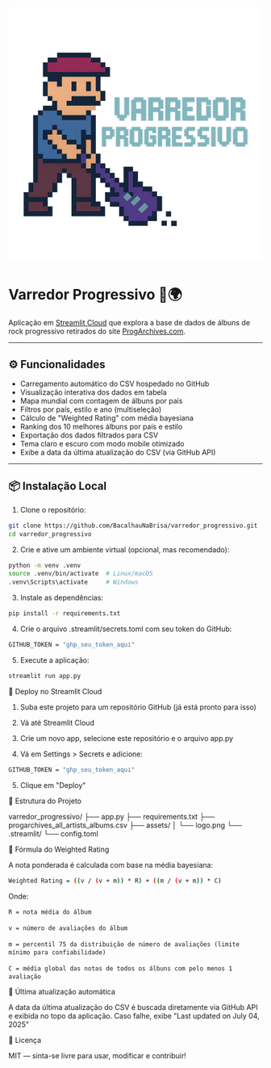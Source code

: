 # ![Logótipo](https://github.com/BacalhauNaBrisa/varredor_progressivo/raw/main/assets/logo.png)

# Varredor Progressivo 🎸🌍

Aplicação em [Streamlit Cloud](https://varredorprogressivo.streamlit.app) que explora a base de dados de álbuns de rock progressivo retirados do site [ProgArchives.com](https://www.progarchives.com).

---

## ⚙️ Funcionalidades

- Carregamento automático do CSV hospedado no GitHub
- Visualização interativa dos dados em tabela
- Mapa mundial com contagem de álbuns por país
- Filtros por país, estilo e ano (multiseleção)
- Cálculo de "Weighted Rating" com média bayesiana
- Ranking dos 10 melhores álbuns por país e estilo
- Exportação dos dados filtrados para CSV
- Tema claro e escuro com modo mobile otimizado
- Exibe a data da última atualização do CSV (via GitHub API)

---

## 📦 Instalação Local

1. Clone o repositório:

```bash
git clone https://github.com/BacalhauNaBrisa/varredor_progressivo.git
cd varredor_progressivo
```

2. Crie e ative um ambiente virtual (opcional, mas recomendado):

```bash
python -m venv .venv
source .venv/bin/activate  # Linux/macOS
.venv\Scripts\activate     # Windows
```

3. Instale as dependências:

```bash
pip install -r requirements.txt
```

4. Crie o arquivo .streamlit/secrets.toml com seu token do GitHub:

```bash
GITHUB_TOKEN = "ghp_seu_token_aqui"
```

5. Execute a aplicação:

```bash
streamlit run app.py
```

🚀 Deploy no Streamlit Cloud

1. Suba este projeto para um repositório GitHub (já está pronto para isso)

2. Vá até Streamlit Cloud

3. Crie um novo app, selecione este repositório e o arquivo app.py

4. Vá em Settings > Secrets e adicione:

```bash
GITHUB_TOKEN = "ghp_seu_token_aqui"
```

5. Clique em "Deploy"

📁 Estrutura do Projeto

varredor_progressivo/
├── app.py
├── requirements.txt
├── progarchives_all_artists_albums.csv
├── assets/
│   └── logo.png
└── .streamlit/
    └── config.toml

🧮 Fórmula do Weighted Rating

A nota ponderada é calculada com base na média bayesiana:

```bash
Weighted Rating = ((v / (v + m)) * R) + ((m / (v + m)) * C)
```

Onde:

    R = nota média do álbum

    v = número de avaliações do álbum

    m = percentil 75 da distribuição de número de avaliações (limite mínimo para confiabilidade)

    C = média global das notas de todos os álbuns com pelo menos 1 avaliação

📅 Última atualização automática

A data da última atualização do CSV é buscada diretamente via GitHub API e exibida no topo da aplicação. Caso falhe, exibe "Last updated on July 04, 2025"

📜 Licença

MIT — sinta-se livre para usar, modificar e contribuir!
